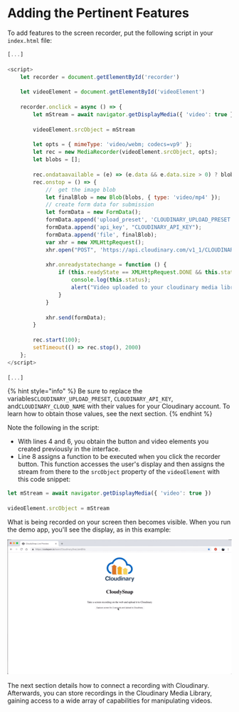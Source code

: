 # Adding the Pertinent Features

To add features to the screen recorder, put the following script in your `index.html` file:

```javascript
[...]

<script>
    let recorder = document.getElementById('recorder')

    let videoElement = document.getElementById('videoElement')

    recorder.onclick = async () => {
        let mStream = await navigator.getDisplayMedia({ 'video': true })

        videoElement.srcObject = mStream

        let opts = { mimeType: 'video/webm; codecs=vp9' };
        let rec = new MediaRecorder(videoElement.srcObject, opts);
        let blobs = [];

        rec.ondataavailable = (e) => (e.data && e.data.size > 0) ? blobs.push(e.data) : null;
        rec.onstop = () => {
            //  get the image blob
            let finalBlob = new Blob(blobs, { type: 'video/mp4' });
            // create form data for submission         
            let formData = new FormData();
            formData.append('upload_preset', 'CLOUDINARY_UPLOAD_PRESET');
            formData.append('api_key', "CLOUDINARY_API_KEY");
            formData.append('file', finalBlob);
            var xhr = new XMLHttpRequest();
            xhr.open("POST", 'https://api.cloudinary.com/v1_1/CLOUDINARY_CLOUD_NAME/auto/upload');

            xhr.onreadystatechange = function () {
                if (this.readyState == XMLHttpRequest.DONE && this.status == 200) {
                    console.log(this.status);
                    alert("Video uploaded to your cloudinary media library");
                }
            }

            xhr.send(formData);
        }

        rec.start(100);
        setTimeout(() => rec.stop(), 2000)
    };
</script>

[...]
```

{% hint style="info" %}
Be sure to replace the variables`CLOUDINARY_UPLOAD_PRESET`, `CLOUDINARY_API_KEY`, and`CLOUDINARY_CLOUD_NAME` with their values for your Cloudinary account. To learn how to obtain those values, see the next section.
{% endhint %}

Note the following in the script:

* With lines 4 and 6, you obtain the button and video elements you created previously in the interface.  
* Line 8 assigns a function to be executed when you click the recorder button. This function accesses the user's display and then assigns the stream from there to the `srcObject` property of the `videoElement` with this code snippet:

```javascript
let mStream = await navigator.getDisplayMedia({ 'video': true })

videoElement.srcObject = mStream
```

What is being recorded on your screen then becomes visible. When you run the demo app, you'll see the display, as in this example:

![Screen Recorder With Uploads to Cloudinary](../.gitbook/assets/ezgif.com-video-to-gif-2.gif)

The next section details how to connect a recording with Cloudinary. Afterwards, you can store recordings in the Cloudinary Media Library, gaining access to a wide array of capabilities for manipulating videos.

